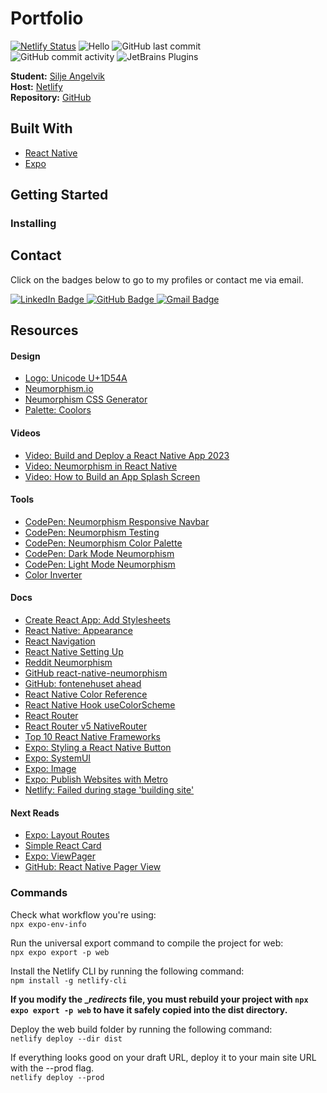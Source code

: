 # Portfolio

[![Netlify Status](https://api.netlify.com/api/v1/badges/5a289529-6728-40d9-a422-3e815cf8b28d/deploy-status)](https://app.netlify.com/sites/avenadev/deploys)
![Hello](https://img.shields.io/static/v1?label=project&message=portfolio&color=orange) ![GitHub last commit](https://img.shields.io/github/last-commit/siljeangelvik/expo-portfolio?&color=ff69b4)  
![GitHub commit activity](https://img.shields.io/github/commit-activity/w/siljeangelvik/expo-portfolio?&color=blue) ![JetBrains Plugins](https://img.shields.io/jetbrains/plugin/r/rating/R4Intellij?&color=blueviolet)

**Student:** [Silje Angelvik](https://github.com/siljeangelvik)    
**Host:** [Netlify]()  
**Repository:** [GitHub](https://github.com/siljeangelvik/expo-portfolio)

## Built With

- [React Native]()
- [Expo]()

## Getting Started

### Installing

## Contact

Click on the badges below to go to my profiles or contact me via email.

<a href = "https://www.linkedin.com/in/siljeangelvik/">
    <img src="https://img.shields.io/badge/LinkedIn-0A66C2.svg?style=for-the-badge&logo=LinkedIn&logoColor=white" alt="LinkedIn Badge" />
</a>
<a href = "https://github.com/siljeangelvik">
    <img src="https://img.shields.io/badge/GitHub-181717.svg?style=for-the-badge&logo=GitHub&logoColor=white" alt="GitHub Badge" />
</a>
<a href = "mailto: angelviksilje@gmail.com">
    <img src="https://img.shields.io/badge/Gmail-EA4335.svg?style=for-the-badge&logo=Gmail&logoColor=white" alt="Gmail Badge" />
</a>

## Resources

#### Design

- [Logo: Unicode U+1D54A](https://www.compart.com/en/unicode/U+1D54A)
- [Neumorphism.io](https://neumorphism.io/#e0e0e0)
- [Neumorphism CSS Generator](https://hype4.academy/tools/neumorphism-generator)
- [Palette: Coolors](https://coolors.co/palette/696969-a3b1c6-babecc-e0e5ec-ebecf0-ff4500)

#### Videos

- [Video: Build and Deploy a React Native App 2023](https://www.youtube.com/watch?v=mJ3bGvy0WAY)
- [Video: Neumorphism in React Native](https://www.youtube.com/watch?v=GFssmWUhwww)
- [Video: How to Build an App Splash Screen](https://docs.expo.dev/develop/user-interface/splash-screen/)

#### Tools

- [CodePen: Neumorphism Responsive Navbar](https://codepen.io/siljeangelvik/pen/YzMmJVb?editors=1100)
- [CodePen: Neumorphism Testing](https://codepen.io/siljeangelvik/pen/GRWrxJR?editors=1100)
- [CodePen: Neumorphism Color Palette](https://codepen.io/siljeangelvik/pen/ZEZgPxZ?editors=1100)
- [CodePen: Dark Mode Neumorphism](https://codepen.io/siljeangelvik/pen/NWmQJoL?editors=0100)
- [CodePen: Light Mode Neumorphism](https://codepen.io/siljeangelvik/pen/qBwevzq?editors=1100)
- [Color Inverter](https://colorinverter.imageonline.co/)

#### Docs

- [Create React App: Add Stylesheets](https://create-react-app.dev/docs/adding-a-stylesheet/)
- [React Native: Appearance](https://reactnative.dev/docs/appearance)
- [React Navigation](https://reactnavigation.org/docs/hello-react-navigation)
- [React Native Setting Up](https://reactnative.dev/docs/environment-setup)
- [Reddit Neumorphism](https://www.reddit.com/r/reactnative/comments/10fxvsl/how_can_we_create_neumorphism_design_in_react/)
- [GitHub react-native-neumorphism](https://github.com/shaneboyar/react-native-neumorphic)
- [GitHub: fontenehuset ahead](https://github.com/Fontenehuset-Bergen/fontenehuset-new-app/tree/siljea-ahead/src/pages/ahead/aheadComponents)
- [React Native Color Reference](https://reactnative.dev/docs/colors)
- [React Native Hook useColorScheme](https://reactnative.dev/docs/usecolorscheme)
- [React Router](https://reactrouter.com/en/main/route/route)
- [React Router v5 NativeRouter](https://v5.reactrouter.com/native/api/NativeRouter)
- [Top 10 React Native Frameworks](https://www.konstantinfo.com/blog/react-native-frameworks/)
- [Expo: Styling a React Native Button](https://docs.expo.dev/ui-programming/react-native-styling-buttons/)
- [Expo: SystemUI](https://docs.expo.dev/versions/latest/sdk/system-ui/#installation)
- [Expo: Image](https://docs.expo.dev/versions/latest/sdk/image/#component)
- [Expo: Publish Websites with Metro](https://docs.expo.dev/distribution/publishing-websites/#hosting-on-third-party-services)
- [Netlify: Failed during stage 'building site'](https://answers.netlify.com/t/failed-during-stage-building-site-deploy-directory-dist-does-not-exist/18266/3)

#### Next Reads

- [Expo: Layout Routes](https://docs.expo.dev/router/layouts/)
- [Simple React Card](https://reactjsexample.com/simple-react-card/)
- [Expo: ViewPager](https://docs.expo.dev/versions/latest/sdk/view-pager/)
- [GitHub: React Native Pager View](https://github.com/callstack/react-native-pager-view)

### Commands

Check what workflow you're using:  
`npx expo-env-info`

Run the universal export command to compile the project for web:  
`npx expo export -p web`

Install the Netlify CLI by running the following command:  
`npm install -g netlify-cli`

**If you modify the __redirects_ file, you must rebuild your project with `npx expo export -p web` to have it safely
copied into the dist directory.**

Deploy the web build folder by running the following command:  
`netlify deploy --dir dist`

If everything looks good on your draft URL, deploy it to your main site URL with the --prod flag.  
`netlify deploy --prod`